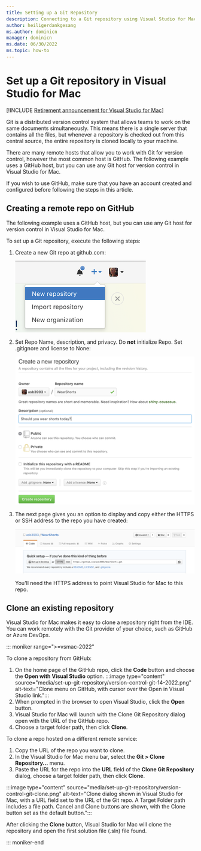 ```yaml
---
title: Setting up a Git Repository
description: Connecting to a Git repository using Visual Studio for Mac.
author: heiligerdankgesang 
ms.author: dominicn
manager: dominicn
ms.date: 06/30/2022
ms.topic: how-to
---
```

# Set up a Git repository in Visual Studio for Mac

 [!INCLUDE [Retirement announcement for Visual Studio for Mac](includes/vsmac-retirement.md)]

Git is a distributed version control system that allows teams to work on the same documents simultaneously. This means there is a single server that contains all the files, but whenever a repository is checked out from this central source, the entire repository is cloned locally to your machine.

There are many remote hosts that allow you to work with Git for version control, however the most common host is GitHub. The following example uses a GitHub host, but you can use any Git host for version control in Visual Studio for Mac.

If you wish to use GitHub, make sure that you have an account created and configured before following the steps in this article.

## Creating a remote repo on GitHub

The following example uses a GitHub host, but you can use any Git host for version control in Visual Studio for Mac.

To set up a Git repository, execute the following steps:

1. Create a new Git repo at github.com:

    ![Create new git repo](media/version-control-git1-sml.png)

2. Set Repo Name, description, and privacy. Do **not** initialize Repo. Set .gitignore and license to None:

    ![Set details of git repo](media/version-control-git2.png)

3. The next page gives you an option to display and copy either the HTTPS or SSH address to the repo you have created:

    ![view and copy address](media/version-control-git3.png)

   You'll need the HTTPS address to point Visual Studio for Mac to this repo.

## Clone an existing repository
Visual Studio for Mac makes it easy to clone a repository right from the IDE. You can work remotely with the Git provider of your choice, such as GitHub or Azure DevOps.

::: moniker range=">=vsmac-2022"

To clone a repository from GitHub:
1. On the home page of the GitHub repo, click the **Code** button and choose the **Open with Visual Studio** option.
:::image type="content" source="media/set-up-git-repository/version-control-git-14-2022.png" alt-text="Clone menu on GitHub, with cursor over the Open in Visual Studio link.":::
1. When prompted in the browser to open Visual Studio, click the **Open** button.
1. Visual Studio for Mac will launch with the Clone Git Repository dialog open with the URL of the GitHub repo.
1. Choose a target folder path, then click **Clone**.

To clone a repo hosted on a different remote service:

1. Copy the URL of the repo you want to clone.
1. In the Visual Studio for Mac menu bar, select the **Git > Clone Repository...** menu.
1. Paste the URL for the repo into the **URL** field of the **Clone Git Repository** dialog, choose a target folder path, then click **Clone**.

:::image type="content" source="media/set-up-git-repository/version-control-git-clone.png" alt-text="Clone dialog shown in Visual Studio for Mac, with a URL field set to the URL of the Git repo. A Target Folder path includes a file path. Cancel and Clone buttons are shown, with the Clone button set as the default button.":::

After clicking the **Clone** button, Visual Studio for Mac will clone the repository and open the first solution file (.sln) file found.

::: moniker-end

